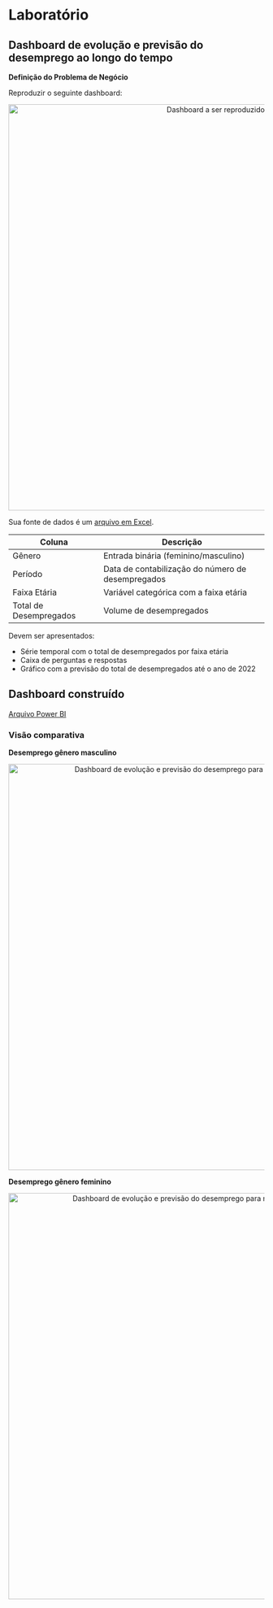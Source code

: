 # Laboratório
## Dashboard de evolução e previsão do desemprego ao longo do tempo

**Definição do Problema de Negócio**

Reproduzir o seguinte dashboard:
<center><img src="https://github.com/luizabizoni/power-bi-studies/blob/master/dsa-cap-05/Lab1/exercicio.png" alt ="Dashboard a ser reproduzido" width="800"></center>

Sua fonte de dados é um [arquivo em Excel](https://github.com/luizabizoni/power-bi-studies/blob/master/dsa-cap-05/Lab1/Desemprego-2010-2015.xlsx).

Coluna   | Descrição
--- | ---
Gênero | Entrada binária (feminino/masculino)
Período | Data de contabilização do número de desempregados
Faixa Etária | Variável categórica com a faixa etária
Total de Desempregados | Volume de desempregados

Devem ser apresentados:
- Série temporal com o total de desempregados por faixa etária
- Caixa de perguntas e respostas
- Gráfico com a previsão do total de desempregados até o ano de 2022

## Dashboard construído
[Arquivo Power BI](https://github.com/luizabizoni/power-bi-studies/blob/master/dsa-cap-05/Lab1/lab1.pbix)

### Visão comparativa
**Desemprego gênero masculino**
<center><img src="https://github.com/luizabizoni/power-bi-studies/blob/master/dsa-cap-05/Lab1/masculino.PNG" alt ="Dashboard de evolução e previsão do desemprego para homens ao longo do tempo" width="800"></center>

**Desemprego gênero feminino**
<center><img src="https://github.com/luizabizoni/power-bi-studies/blob/master/dsa-cap-05/Lab1/feminino.PNG" alt ="Dashboard de evolução e previsão do desemprego para mulheres ao longo do tempo" width="800"></center>
